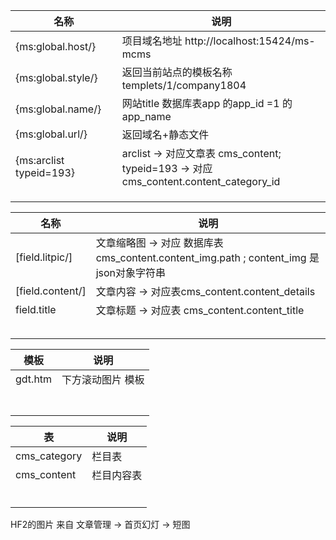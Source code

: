 | 名称                    | 说明                                                         |
| ----------------------- | ------------------------------------------------------------ |
| {ms:global.host/}       | 项目域名地址 http://localhost:15424/ms-mcms                  |
| {ms:global.style/}      | 返回当前站点的模板名称  templets/1/company1804               |
| {ms:global.name/}       | 网站title 数据库表app 的app_id =1 的 app_name                |
| {ms:global.url/}        | 返回域名+静态文件                                            |
| {ms:arclist typeid=193} | arclist -> 对应文章表 cms_content;</br>typeid=193 -> 对应 cms_content.content_category_id |
|                         |                                                              |
|                         |                                                              |
|                         |                                                              |


| 名称             | 说明                                                         |
| ---------------- | ------------------------------------------------------------ |
| [field.litpic/]  | 文章缩略图 -> 对应 数据库表cms_content.content_img.path ; content_img 是json对象字符串 |
| [field.content/] | 文章内容 -> 对应表cms_content.content_details                |
| field.title      | 文章标题 -> 对应表 cms_content.content_title                 |
|                  |                                                              |
|                  |                                                              |
|                  |                                                              |
|                  |                                                              |
|                  |                                                              |


| 模板    | 说明              |
| ------- | ----------------- |
| gdt.htm | 下方滚动图片 模板 |
|         |                   |
|         |                   |
|         |                   |
|         |                   |
|         |                   |
|         |                   |
|         |                   |

| 表           | 说明       |
| ------------ | ---------- |
| cms_category | 栏目表     |
| cms_content  | 栏目内容表 |
|              |            |
|              |            |
|              |            |
|              |            |
|              |            |
|              |            |

HF2的图片 来自 文章管理 -> 首页幻灯 -> 短图
